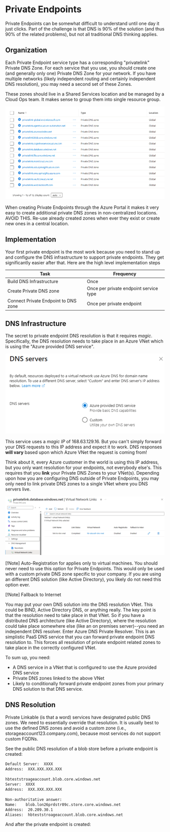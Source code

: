 # Private Endpoints

Private Endpoints can be somewhat difficult to understand until one day it just clicks. Part of the challenge is that DNS is 90% of the solution (and thus 90% of the related problems), but not all traditional DNS thinking applies.

## Organization

Each Private Endpoint service type has a corresponding "privatelink" Private DNS Zone. For each service that you use, you should create one (and generally only one) Private DNS Zone for your network. If you have multiple networks (likely independent routing and certainly independent DNS resolution), you may need a second set of these Zones.

These zones should live in a Shared Services location and be managed by a Cloud Ops team. It makes sense to group them into single resource group.

![List of private zones](/images/list-of-private-zones.png)

When creating Private Endpoints through the Azure Portal it makes it very easy to create additional private DNS zones in non-centralized locations. AVOID THIS. Re-use already created zones when ever they exist or create new ones in a central location.

## Implementation

Your first private endpoint is the most work because you need to stand up and configure the DNS infrastructure to support private endpoints. They get significantly easier after that. Here are the high level implementation steps

|Task|Frequency|
|----|---------|
|Build DNS Infrastructure|Once|
|Create Private DNS zone|Once per private endpoint service type|
|Connect Private Endpoint to DNS zone|Once per private endpoint|

## DNS Infrastructure

The secret to private endpoint DNS resolution is that it requires *magic*. Specifically, the DNS resolution needs to take place in an Azure VNet which is using the "Azure provided DNS service".

![DNS service](/images/dns-service.png)

This service uses a *magic IP* of 168.63.129.16. But you can't simply forward your DNS requests to this IP address and expect it to work. DNS responses **will vary** based upon which Azure VNet the request is coming from!

Think about it, every Azure customer in the world is using this IP address, but you only want resolution for your endpoints, not everybody else's. This requires that you **link** your Private DNS Zones to your VNet(s). Depending upon how you are configuring DNS outside of Private Endpoints, you may only need to link private DNS zones to a single VNet where you DNS servers live.

![VNet linking](/images/vnet-link.png)

[!Note]
Auto-Registration for applies only to virtual machines. You should never need to use this option for Private Endpoints. This would only be used with a custom private DNS zone specific to your company. If you are using an different DNS solution (like Active Directory), you likely do not need this option ever.

[!Note]
Fallback to Internet

You may put your own DNS solution into the DNS resolution VNet. This could be BIND, Active Directory DNS, or anything really. The key point is that the resolution need to take place in that VNet. So if you have a distributed DNS architecture (like Active Directory), where the resolution could take place somewhere else (like an on premises server)--you need an independent DNS resolver. Enter Azure DNS Private Resolver. This is an simplistic PaaS DNS service that you can forward private endpoint DNS resolution to. This forces all resolution of private endpoint related zones to take place in the correctly configured VNet.

To sum up, you need:

- A DNS service in a VNet that is configured to use the Azure provided DNS service
- Private DNS zones linked to the above VNet
- Likely to conditionally forward private endpoint zones from your primary DNS solution to that DNS service.

## DNS Resolution

Private Linkable (is that a word) services have designated public DNS zones. We need to essentially override that resolution. It is usually best to use the defined DNS zones and avoid a custom zone (i.e., storageaccount123.company.com), because most services do not support custom FQDNs.

See the public DNS resolution of a blob store before a private endpoint is created:

    Default Server:  XXXX
    Address:  XXX.XXX.XXX.XXX

    hbteststroageaccount.blob.core.windows.net
    Server:  XXXX
    Address:  XXX.XXX.XXX.XXX

    Non-authoritative answer:
    Name:    blob.lon26prdstr09c.store.core.windows.net
    Address:  20.209.30.1
    Aliases:  hbteststroageaccount.blob.core.windows.net

And after the private endpoint is created: